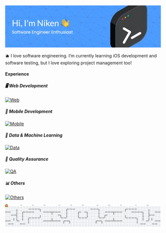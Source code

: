 ![Nikenuv](assets/header.jpeg)

🫐 I love software engineering. I’m currently learning iOS development and software testing, but I love exploring project management too!

#### Experience

##### 🖥️ Web Development
[![Web](https://skillicons.dev/icons?i=html,css,js,ts,bootstrap,tailwind,react,nextjs,nodejs,express,astro,django,flask&perline=13)](https://skillicons.dev)

##### 📱 Mobile Development
[![Mobile](https://skillicons.dev/icons?i=flutter,swift&perline=13)](https://skillicons.dev)

##### 🧠 Data & Machine Learning
[![Data](https://skillicons.dev/icons?i=py,sklearn,tensorflow,mysql,r,tableau,&perline=8)](https://skillicons.dev)

##### 🔬 Quality Assurance
[![QA](https://skillicons.dev/icons?i=postman,selenium,&perline=8)](https://skillicons.dev)

##### 📊 Others
[![Others](https://skillicons.dev/icons?i=kubernetes,docker,gcp,vercel&perline=8)](https://skillicons.dev)

<picture>
  <source media="(prefers-color-scheme: dark)" srcset="https://raw.githubusercontent.com/nikenuv/nikenuv/output/pacman-contribution-graph-dark.svg">
  <source media="(prefers-color-scheme: light)" srcset="https://raw.githubusercontent.com/nikenuv/nikenuv/output/pacman-contribution-graph.svg">
  <img alt="pacman contribution graph" src="https://raw.githubusercontent.com/nikenuv/nikenuv/output/pacman-contribution-graph.svg">
</picture>

###